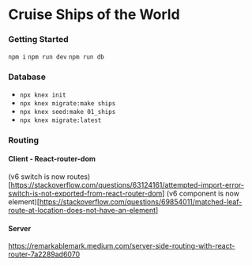 # Cruise Ships of the World

### Getting Started
``` npm i ```
``` npm run dev ```
``` npm run db ```

### Database
- ``` npx knex init ``` 
- ``` npx knex migrate:make ships ``` 
- ``` npx knex seed:make 01_ships ```
- ``` npx knex migrate:latest ```

### Routing
#### Client - React-router-dom
(v6 switch is now routes)[https://stackoverflow.com/questions/63124161/attempted-import-error-switch-is-not-exported-from-react-router-dom]
(v6 component is now element)[https://stackoverflow.com/questions/69854011/matched-leaf-route-at-location-does-not-have-an-element]
#### Server 
https://remarkablemark.medium.com/server-side-routing-with-react-router-7a2289ad6070